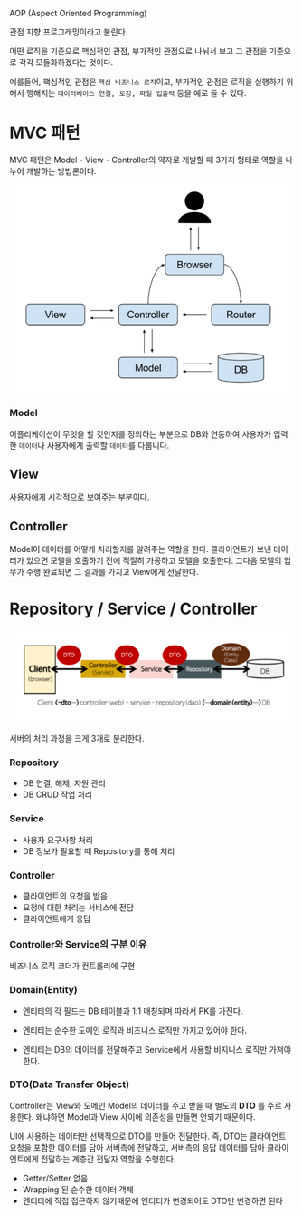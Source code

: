 AOP (Aspect Oriented Programming)

관점 지향 프로그래밍이라고 불린다.

어떤 로직을 기준으로 핵심적인 관점, 부가적인 관점으로 나눠서 보고 그 관점을 기준으로 각각 모듈화하겠다는 것이다.

예를들어, 핵심적인 관점은 `핵심 비즈니스 로직`이고, 부가적인 관점은 로직을 실행하기 위해서 행해지는 `데이터베이스 연결, 로깅, 파일 입출력` 등을 예로 들 수 있다.

  

# MVC 패턴

MVC 패턴은 Model - View - Controller의 약자로 개발할 때 3가지 형태로 역할을 나누어 개발하는 방법론이다.

<img src = "./img_basic/2.png">

### Model

어플리케이션이 무엇을 할 것인지를 정의하는 부분으로 DB와 연동하여 사용자가 입력한 `데이터`나 사용자에게 출력할 `데이터`를 다룹니다.

## View

사용자에게 시각적으로 보여주는 부분이다.

## Controller

Model이 데이터를 어떻게 처리할지를 알려주는 역할을 한다. 클라이언트가 보낸 데이터가 있으면 모델을 호출하기 전에 적절히 가공하고 모델을 호출한다. 그다음 모델의 업무가 수행 완료되면 그 결과를 가지고 View에게 전달한다. 



# Repository / Service / Controller

<img src = "./img_basic/1.png">



서버의 처리 과정을 크게 3개로 분리한다.

### Repository

* DB 연결, 해제, 자원 관리
* DB CRUD 작업 처리

### Service

* 사용자 요구사항 처리
* DB 정보가 필요할 때 Repository를 통해 처리

### Controller

* 클라이언트의 요청을 받음
* 요청에 대한 처리는 서비스에 전담
* 클라이언트에게 응답



### Controller와 Service의 구분 이유

비즈니스 로직 코더가 컨트롤러에 구현



### Domain(Entity)

* 엔티티의 각 필드는 DB 테이블과 1:1 매칭되며 따라서 PK를 가진다.

* 엔티티는 순수한 도메인 로직과 비즈니스 로직만 가지고 있어야 한다.

* 엔티티는 DB의 데이터를 전달해주고 Service에서 사용할 비지니스 로직만 가져야 한다.



### DTO(Data Transfer Object)

Controller는 View와 도메인 Model의 데이터를 주고 받을 때 별도의 **DTO** 를 주로 사용한다. 왜냐하면 Model과 View 사이에 의존성을 만들면 안되기 때문이다.

UI에 사용하는 데이터만 선택적으로 DTO를 만들어 전달한다. 즉, DTO는 클라이언트 요청을 포함한 데이터를 담아 서버측에 전달하고, 서버측의 응답 데이터를 담아 클라이언트에게 전달하는 계층간 전달자 역할을 수행한다.

- Getter/Setter 없음
- Wrapping 된 순수한 데이터 객체
- 엔티티에 직접 접근하지 않기때문에 엔티티가 변경되어도 DTO만 변경하면 된다